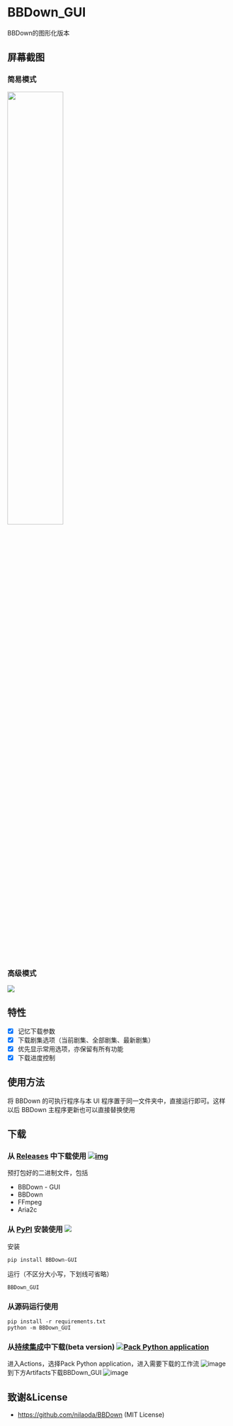 # BBDown_GUI
BBDown的图形化版本

## 屏幕截图

### 简易模式

<img src="https://user-images.githubusercontent.com/29673994/169644975-066c4ac5-7fb1-4361-8c62-bb1e5aba4381.png" height="50%" width="50%" >

### 高级模式

<img src="https://user-images.githubusercontent.com/29673994/200099369-51250aa4-bd7f-4547-864c-f552143adcc1.png">

## 特性

- [x] 记忆下载参数
- [x] 下载剧集选项（当前剧集、全部剧集、最新剧集）
- [x] 优先显示常用选项，亦保留有所有功能
- [x] 下载进度控制

## 使用方法

将 BBDown 的可执行程序与本 UI 程序置于同一文件夹中，直接运行即可。这样以后 BBDown 主程序更新也可以直接替换使用

## 下载

### 从 [Releases](https://github.com/1299172402/BBDown_GUI/releases) 中下载使用 [![img](https://img.shields.io/github/v/release/1299172402/BBDown_GUI?label=%E7%89%88%E6%9C%AC)](https://github.com/1299172402/BBDown_GUI/releases) 

预打包好的二进制文件，包括
- BBDown - GUI
- BBDown
- FFmpeg
- Aria2c

### 从 [PyPI](https://pypi.org/project/BBDown-GUI/) 安装使用  [![](https://img.shields.io/pypi/v/BBDown_GUI)](https://pypi.org/project/BBDown-GUI/) 

安装

```
pip install BBDown-GUI
```

运行（不区分大小写，下划线可省略）
```
BBDown_GUI
```

### 从源码运行使用
```
pip install -r requirements.txt
python -m BBDown_GUI
```

### 从[持续集成](https://github.com/1299172402/BBDown_GUI/actions/workflows/build.yml)中下载(beta version) [![Pack Python application](https://github.com/1299172402/BBDown_GUI/actions/workflows/build.yml/badge.svg?branch=main)](https://github.com/1299172402/BBDown_GUI/actions/workflows/build.yml)
进入Actions，选择Pack Python application，进入需要下载的工作流
![image](https://github.com/1299172402/BBDown_GUI/assets/29673994/d7944b79-ae96-4c6a-9892-f8e7d3238a61)
到下方Artifacts下载BBDown_GUI
![image](https://github.com/1299172402/BBDown_GUI/assets/29673994/45c92ba5-80cc-47db-b5cc-8abe23de2078)


## 致谢&License

 - https://github.com/nilaoda/BBDown (MIT License)

<!--

## 相关Repository

 - [BBDown_hk](https://github.com/1299172402/BBDown_hk)

-->
